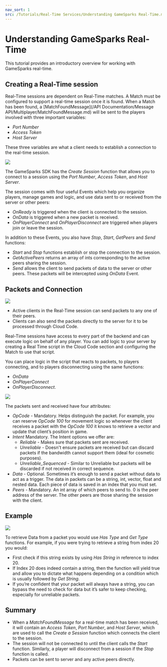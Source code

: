 ```yaml
---
nav_sort: 1
src: /Tutorials/Real-Time Services/Understanding GameSparks Real-Time.md
---
```


# Understanding GameSparks Real-Time

This tutorial provides an introductory overview for working with GameSparks real-time.

## Creating a Real-Time session

Real-Time sessions are dependent on Real-Time matches. A Match must be configured to support a real-time session once it is found. When a Match has been found, a [MatchFoundMessage](/API Documentation/Message API/Multiplayer/MatchFoundMessage.md) will be sent to the players involved with three important variables:
* *Port Number*
* *Access Token*
* *Host Server*

These three variables are what a client needs to establish a connection to the real-time session.

![](img/RTGuide/5.png)

The GameSparks SDK has the *Create Session* function that allows you to connect to a session using the *Port Number*, *Access Token*, and *Host Server*.

The session comes with four useful Events which help you organize players, manage games and logic, and use data sent to or received from the server or other peers:

* *OnReady* is triggered when the client is connected to the session.
*	*OnData* is triggered when a new packet is received.
*	*OnPlayerConnect* and *OnPlayerDisconnect* are triggered when players join or leave the session.

In addition to these Events, you also have *Stop*, *Start*, *GetPeers* and *Send* functions:

* *Start* and *Stop* functions establish or stop the connection to the session.
* *GetActivePeers* returns an array of ints corresponding to the active peers sharing the session.
* *Send* allows the client to send packets of data to the server or other peers. These packets will be intercepted using *OnData* Event.

## Packets and Connection

![](img/RTGuide/2.png)


* Active clients in the Real-Time session can send packets to any one of their peers.
* Clients can also send the packets directly to the server for it to be processed through Cloud Code.

Real-Time sessions have access to every part of the backend and can execute logic on behalf of any player. You can add logic to your server by creating a Real Time script in the Cloud Code section and configuring the Match to use that script.

You can place logic in the script that reacts to packets, to players connecting, and to players disconnecting using the same functions:
* *OnData*
* *OnPlayerConnect*
* *OnPlayerDisconnect*.

![](img/RTGuide/3.png)

The packets sent and received have four attributes:

* *OpCode* - Mandatory. Helps distinguish the packet. For example, you can reserve *OpCode 100* for movement logic so whenever the client receives a packet with the *OpCode 100* it knows to retrieve a vector and update that client’s position in game.
* *Intent* Mandatory. The Intent options we offer are:
  * *Reliable* - Makes sure that packets sent are received.
  * *Unreliable* - Doesn't ensure packets are received but can discard packets if the bandwidth cannot support them (ideal for cosmetic purposes).
  * *Unreliable_Sequenced* - Similar to Unreliable but packets will be discarded if not received in correct sequence.
* *Data* - Optional. Sometimes it’s enough to send a packet without data to act as a trigger. The data in packets can be a string, int, vector, float and nested data. Each piece of data is saved in an index that you must set.
* *Peers* - Mandatory. An int array of which peers to send to. 0 is the peer address of the server. The other peers are those sharing the session with the client.


## Example

![](img/RTGuide/4.png)

To retrieve Data from a packet you would use *Has Type* and *Get Type* functions. For example, if you were trying to retrieve a string from index 20 you would:
* First check if this string exists by using *Has String* in reference to index 20.
* If Index 20 does indeed contain a string, then the function will yield true and allow you to dictate what happens depending on a condition which is usually followed by *Get String*.
* If you’re confident that your packet will always have a string, you can bypass the need to check for data but it’s safer to keep checking, especially for unreliable packets.

## Summary

* When a *MatchFoundMessage* for a real-time match has been received, it will contain an *Access Token*, *Port Number*, and *Host Server*, which are used to call the *Create a Session* function which connects the client to the session.
* The session will not be connected to until the client calls the *Start* function. Similarly, a player will disconnect from a session if the *Stop* function is called.
* Packets can be sent to server and any active peers directly.
